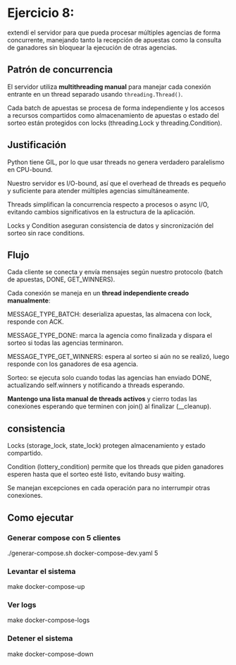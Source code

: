 # Ejercicio 8:

extendí el servidor para que pueda procesar múltiples agencias de forma concurrente, manejando tanto la recepción de apuestas como la consulta de ganadores sin bloquear la ejecución de otras agencias.

## Patrón de concurrencia

El servidor utiliza **multithreading manual** para manejar cada conexión entrante en un thread separado usando `threading.Thread()`.

Cada batch de apuestas se procesa de forma independiente y los accesos a recursos compartidos como almacenamiento de apuestas o estado del sorteo están protegidos con locks (threading.Lock y threading.Condition).

## Justificación 

Python tiene GIL, por lo que usar threads no genera verdadero paralelismo en CPU-bound.

Nuestro servidor es I/O-bound, así que el overhead de threads es pequeño y suficiente para atender múltiples agencias simultáneamente.

Threads simplifican la concurrencia respecto a procesos o async I/O, evitando cambios significativos en la estructura de la aplicación.

Locks y Condition aseguran consistencia de datos y sincronización del sorteo sin race conditions.

## Flujo 

Cada cliente se conecta y envía mensajes según nuestro protocolo (batch de apuestas, DONE, GET_WINNERS).

Cada conexión se maneja en un **thread independiente creado manualmente**:

MESSAGE_TYPE_BATCH: deserializa apuestas, las almacena con lock, responde con ACK.

MESSAGE_TYPE_DONE: marca la agencia como finalizada y dispara el sorteo si todas las agencias terminaron.

MESSAGE_TYPE_GET_WINNERS: espera al sorteo si aún no se realizó, luego responde con los ganadores de esa agencia.

Sorteo: se ejecuta solo cuando todas las agencias han enviado DONE, actualizando self.winners y notificando a threads esperando.

**Mantengo una lista manual de threads activos** y cierro todas las conexiones esperando que terminen con join() al finalizar (__cleanup).

## consistencia

Locks (storage_lock, state_lock) protegen almacenamiento y estado compartido.

Condition (lottery_condition) permite que los threads que piden ganadores esperen hasta que el sorteo esté listo, evitando busy waiting.

Se manejan excepciones en cada operación para no interrumpir otras conexiones.

## Como ejecutar
### Generar compose con 5 clientes
./generar-compose.sh docker-compose-dev.yaml 5

###  Levantar el sistema
make docker-compose-up

### Ver logs
make docker-compose-logs

###  Detener el sistema
make docker-compose-down